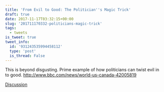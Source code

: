 ```yaml
---
title: 'From Evil to Good: The Politician''s Magic Trick'
draft: true
date: 2017-11-17T03:32:15+00:00
slug: '201711170332-politicians-magic-trick'
tags:
  - tweets
is_tweet: true
tweet_info:
  id: '931243535994458112'
  type: 'post'
  is_thread: False
---
```




This is beyond disgusting. Prime example of how politicians can twist evil in to good. <http://www.bbc.com/news/world-us-canada-42005819>

[Discussion](https://x.com/sytelus/status/931243535994458112)
